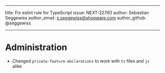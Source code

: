 ---
title: Fix eslint rule for TypeScript
issue: NEXT-22760
author: Sebastian Seggewiss
author_email: s.seggewiss@shopware.com
author_github: @seggewiss
___
# Administration
* Changed `private-feature-declarations` to work with `ts` files and `js` alike

